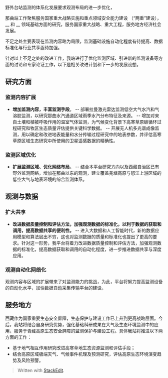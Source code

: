 野外台站监测的体系化发展要求观测布局的进一步优化，

那曲站工作聚焦服务国家重大战略实施和重点领域安全能力建设 （“两重”建设），__ 和 __ 领域基础方面的研究，服务国家重大战略、重大工程，服务地方经济社会发展。

不足之处主要表现在监测内容略为局限，监测基础设施自动化程度有待提高、数据标准化与行业共享亟待加强。

针对以上不足之处的改进工作，我站进行了优化监测区域、引进新的监测设备等方面的讨论和专家论证工作，以下是相关改进计划和下一步的发展设想。

## 研究方面
### 监测内容扩展
- **增加监测内容，丰富监测手段**。
-- 部署拉曼激光雷达监测低空大气水汽和气溶胶监测，以研究那曲水汽通道区域雨季水汽分布特征及来源。
-- 增加对来自土壤和植被呼吸作用的温室气体监测，为气候变化背景下高寒草原碳循环过程研究和牧区生态质量评估提供关键科学数据。
-- 开展无人机多光谱成像监测，用以确定和改进地表能量和水分传输过程研究中的地表参数，并评估高寒草原区域生态研究中所使用的卫星遥感数据的精确性。
### 监测区域优化
- **扩展监测区域、优化网络布局**。
-- 结合本平台研究方向以及西藏自治区已有野外监测网络，增加在那曲以东的观测，建立覆盖羌塘高原与怒江上游区域的低空大气与地表环境的综合监测体系。
## 观测与数据
### 扩大共享
- **改进数据质量控制和评估方法，加强观测数据的标准化，以利于数据的获取和调用，提高数据共享的便利性。**
-- 进入大数据和人工智能时代，新的数据应用模型和算法层出不穷，这也对监测数据的质量和标准化也提出了更高的要求。针对这一形势，我平台将着力改进数据质量控制和评估方法，加强观测数据的标准化，提高数据获取和调用的自动化程度，进一步推进数据共享与深度应用。
### 观测自动化网络化
观测内容与区域的扩展带来了对监测能力的挑战，为此，平台将努力提高监测设备的自动化水平，加快数据自动采集传输平台的建设。
## 服务地方

西藏作为国家重要生态安全屏障，生态保护与建设工作已上升到更高战略层面。今后，我站将结合自身研究优势，强化基础科研成果在大气及生态环境监测中的应用，服务于青藏高原生态安全屏障的监测保护与建设工程。具体我站将推进以下两方面的工作：
- 基于地气相互作用研究改进高寒草地生态资源监测和评估手段；
- 结合高原区域极端天气、气候事件机理及预测研究，评估高原生态环境演变趋势及风险预警。

> Written with [StackEdit](https://stackedit.io/).
<!--stackedit_data:
eyJoaXN0b3J5IjpbMTYzNjE5MjQxMSwtMTYzMzU4NDAzMiwtNj
M2MjEzNzgxLC02NTE5NjUxNTEsLTQxMzgxMzcyNiw2MDg3MTky
MjEsMTMxNjk4NzgzMiwxNTQzMTc4NDQ5LDIwMTU4NjQ0NTUsMT
Y4Mzc4NjcyMCwtMTYzMzEwNjQyOCwtMjMzNzE3MTA5LC00Mjc0
NzAwMjAsMzgxNzM5OTYxLC05MjY2MjM5NTQsMjA4NzEzMTY3Ny
wyNzUzNDkwNzcsLTk2OTYwMDE0MywtMzU1NjExMDU3LC0xMTkx
MTMxMzU5XX0=
-->